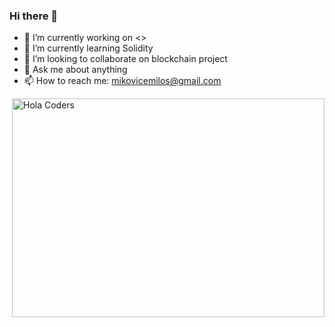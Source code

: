 ### Hi there 👋

- 🔭 I’m currently working on <>
- 🌱 I’m currently learning Solidity
- 👯 I’m looking to collaborate on blockchain project
- 💬 Ask me about anything
- 📫 How to reach me: mikovicemilos@gmail.com

<img align="right" src="https://azadshukor.com/memoji.gif" alt="Hola Coders" width="500" height="350"/> 
